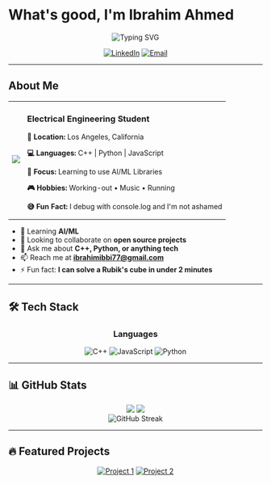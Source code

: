 # What's good, I'm Ibrahim Ahmed

<div align="center">
  <img src="https://readme-typing-svg.demolab.com?font=Fira+Code&size=22&duration=3000&pause=1000&color=00D4FF&center=true&vCenter=true&width=600&lines=UCLA+Electrical+Engineering+Student+%F0%9F%92%BB;Always+learning+new+things+%F0%9F%93%9A;Building+cool+stuff+%F0%9F%9A%80;Coffee+enthusiast+%E2%98%95" alt="Typing SVG" />
</div>

<div align="center">
  
  [![LinkedIn](https://img.shields.io/badge/LinkedIn-0077B5?style=for-the-badge&logo=linkedin&logoColor=white)](linkedin.com/in/ibrahim-ahmed-16ba27315)
  [![Email](https://img.shields.io/badge/Email-D14836?style=for-the-badge&logo=gmail&logoColor=white)](mailto:ibrahimibbi77@gmail.com)
  
</div>

---

## About Me

<div align="center">
  <table>
    <tr>
      <td>
        <img src="https://media.giphy.com/media/WUlplcMpOCEmTGBtBW/giphy.gif" width="300">
      </td>
      <td>
        <h3> Electrical Engineering Student</h3>
        <p><strong>📍 Location:</strong> Los Angeles, California</p>
        <p><strong>💻 Languages:</strong> C++ | Python | JavaScript</p>
        <p><strong>🎯 Focus:</strong> Learning to use AI/ML Libraries</p>
        <p><strong>🎮 Hobbies:</strong> Working-out • Music • Running</p>
        <p><strong>😅 Fun Fact:</strong> I debug with console.log and I'm not ashamed</p>
      </td>
    </tr>
  </table>
</div>

- 🌱 Learning **AI/ML**
- 👯 Looking to collaborate on **open source projects**
- 💬 Ask me about **C++, Python, or anything tech**
- 📫 Reach me at **ibrahimibbi77@gmail.com**
- ⚡ Fun fact: **I can solve a Rubik's cube in under 2 minutes**

---

## 🛠️ Tech Stack

<div align="center">

### Languages
![C++](https://img.shields.io/badge/C++-F7DF1E?style=for-the-badge&logo=C++&logoColor=white)
![JavaScript](https://img.shields.io/badge/JavaScript-F7DF1E?style=for-the-badge&logo=javascript&logoColor=black)
![Python](https://img.shields.io/badge/Python-3776AB?style=for-the-badge&logo=python&logoColor=white)


</div>

---

## 📊 GitHub Stats

<div align="center">
  <img height="180em" src="https://github-readme-stats.vercel.app/api?username=ibrahim-ahmed1678&show_icons=true&theme=radical&include_all_commits=true&count_private=true"/>
  <img height="180em" src="https://github-readme-stats.vercel.app/api/top-langs/?username=ibrahim-ahmed1678&layout=compact&langs_count=8&theme=radical"/>
</div>

<div align="center">
  <img src="https://github-readme-streak-stats.herokuapp.com/?user=ibrahim-ahmed1678&theme=radical" alt="GitHub Streak" />
</div>

---

## 🔥 Featured Projects

<div align="center">

[![Project 1](https://github-readme-stats.vercel.app/api/pin/?username=ibrahim-ahmed1678&repo=project1&theme=radical)](https://github.com/Ibrahim-ahmed1678/hand-gesture-recognition)
[![Project 2](https://github-readme-stats.vercel.app/api/pin/?username=ibrahim-ahmed1678&repo=project2&theme=radical)](https://github.com/Ibrahim-ahmed1678/Newtonian-Two-Body-Problem-Simulation)

</div>
<!--
### 🚀 What I'm building:
<!--
- **[Project Name 1](https://github.com/yourusername/project1)** - Brief description of what it does
- **[Project Name 2](https://github.com/yourusername/project2)** - Another cool project description
- **[Project Name 3](https://github.com/yourusername/project3)** - Your latest creation
<!--
---

## 📈 Contribution Graph

<div align="center">
  <img src="https://github-readme-activity-graph.vercel.app/graph?username=ibrahim-ahmed1678&theme=react-dark&bg_color=20232a&hide_border=true" width="100%"/>
</div>

---


## 💭 Random Dev Quote

<div align="center">
  <img src="https://quotes-github-readme.vercel.app/api?type=horizontal&theme=radical" />
</div>

---

## 🏆 GitHub Trophies

<div align="center">
  <img src="https://github-profile-trophy.vercel.app/?username=ibrahim-ahmed1678&theme=radical&no-frame=false&no-bg=true&margin-w=4" />
</div>





## 🎮 When I'm Not Coding

- 🎵 **Music**: Always got my headphones on - hip hop, lo-fi, electronic
- ☕ **Coffee**: Trying different roasts and brewing methods

---

## 💡 Random Facts About Me

- 🧩 I love solving puzzles and brain teasers
- 🌙 I'm most productive during late night hours
- 🍕 Pineapple on pizza? Absolutely yes!
- 📚 Currently reading: "Dune"
- 🎯 2025 Goal: Contribute to more open source projects

---

## 📫 Let's Connect!

<div align="center">
  
  **Always down to chat about tech, collaborate on projects, or just vibe! 🤙**
  
  ![Profile Views](https://komarev.com/ghpvc/?username=ibrahim-ahmed1678&color=blueviolet&style=flat-square)
  
</div>

---

<div align="center">
  <img src="https://raw.githubusercontent.com/platane/snk/output/github-contribution-grid-snake-dark.svg" alt="Snake animation" />
  
  ### Show some ❤️ by starring some repositories!
</div>
